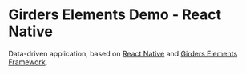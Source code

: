 # Girders Elements Demo - React Native

Data-driven application, based on [React Native](https://facebook.github.io/react-native/) and [Girders Elements Framework](https://github.com/netceteragroup/girders-elements).
